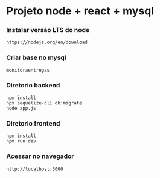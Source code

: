 # Projeto node + react + mysql

### Instalar versão LTS do node
```
https://nodejs.org/en/download
```
### Criar base no mysql
```
monitoraentregas
```
### Diretorio backend 
```
npm install
npx sequelize-cli db:migrate
node app.js
```
### Diretorio frontend 
```
npm install
npm run dev
```
### Acessar no navegador
```
http://localhost:3000
```

